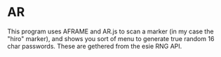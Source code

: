 # AR
This program uses AFRAME and AR.js to scan a marker (in my case the "hiro" marker), and shows you sort of menu to generate true random 16 char passwords. These are gethered from the esie RNG API.
